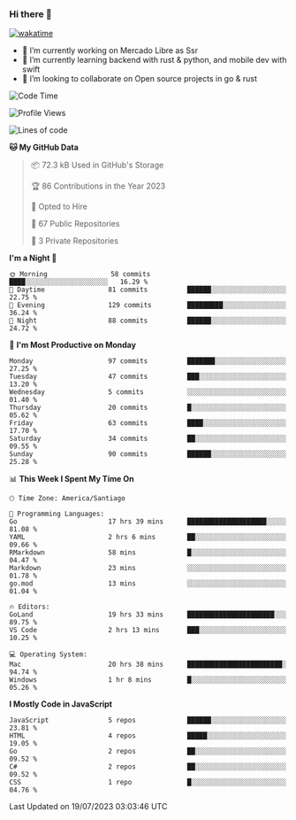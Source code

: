 ### Hi there 👋

[![wakatime](https://wakatime.com/badge/user/330beacb-fb27-4e32-bc38-f8f521bcf832.svg)](https://wakatime.com/@330beacb-fb27-4e32-bc38-f8f521bcf832)

- 🔭 I’m currently working on Mercado Libre as Ssr
- 🌱 I’m currently learning backend with rust & python, and mobile dev with swift
- 👯 I’m looking to collaborate on Open source projects in go & rust

<!--START_SECTION:waka-->
![Code Time](http://img.shields.io/badge/Code%20Time-148%20hrs%2044%20mins-blue)

![Profile Views](http://img.shields.io/badge/Profile%20Views-0-blue)

![Lines of code](https://img.shields.io/badge/From%20Hello%20World%20I%27ve%20Written-3.4%20million%20lines%20of%20code-blue)

**🐱 My GitHub Data** 

> 📦 72.3 kB Used in GitHub's Storage 
 > 
> 🏆 86 Contributions in the Year 2023
 > 
> 💼 Opted to Hire
 > 
> 📜 67 Public Repositories 
 > 
> 🔑 3 Private Repositories 
 > 
**I'm a Night 🦉** 

```text
🌞 Morning                58 commits          ████░░░░░░░░░░░░░░░░░░░░░   16.29 % 
🌆 Daytime                81 commits          ██████░░░░░░░░░░░░░░░░░░░   22.75 % 
🌃 Evening                129 commits         █████████░░░░░░░░░░░░░░░░   36.24 % 
🌙 Night                  88 commits          ██████░░░░░░░░░░░░░░░░░░░   24.72 % 
```
📅 **I'm Most Productive on Monday** 

```text
Monday                   97 commits          ███████░░░░░░░░░░░░░░░░░░   27.25 % 
Tuesday                  47 commits          ███░░░░░░░░░░░░░░░░░░░░░░   13.20 % 
Wednesday                5 commits           ░░░░░░░░░░░░░░░░░░░░░░░░░   01.40 % 
Thursday                 20 commits          █░░░░░░░░░░░░░░░░░░░░░░░░   05.62 % 
Friday                   63 commits          ████░░░░░░░░░░░░░░░░░░░░░   17.70 % 
Saturday                 34 commits          ██░░░░░░░░░░░░░░░░░░░░░░░   09.55 % 
Sunday                   90 commits          ██████░░░░░░░░░░░░░░░░░░░   25.28 % 
```


📊 **This Week I Spent My Time On** 

```text
🕑︎ Time Zone: America/Santiago

💬 Programming Languages: 
Go                       17 hrs 39 mins      ████████████████████░░░░░   81.08 % 
YAML                     2 hrs 6 mins        ██░░░░░░░░░░░░░░░░░░░░░░░   09.66 % 
RMarkdown                58 mins             █░░░░░░░░░░░░░░░░░░░░░░░░   04.47 % 
Markdown                 23 mins             ░░░░░░░░░░░░░░░░░░░░░░░░░   01.78 % 
go.mod                   13 mins             ░░░░░░░░░░░░░░░░░░░░░░░░░   01.04 % 

🔥 Editors: 
GoLand                   19 hrs 33 mins      ██████████████████████░░░   89.75 % 
VS Code                  2 hrs 13 mins       ███░░░░░░░░░░░░░░░░░░░░░░   10.25 % 

💻 Operating System: 
Mac                      20 hrs 38 mins      ████████████████████████░   94.74 % 
Windows                  1 hr 8 mins         █░░░░░░░░░░░░░░░░░░░░░░░░   05.26 % 
```

**I Mostly Code in JavaScript** 

```text
JavaScript               5 repos             ██████░░░░░░░░░░░░░░░░░░░   23.81 % 
HTML                     4 repos             █████░░░░░░░░░░░░░░░░░░░░   19.05 % 
Go                       2 repos             ██░░░░░░░░░░░░░░░░░░░░░░░   09.52 % 
C#                       2 repos             ██░░░░░░░░░░░░░░░░░░░░░░░   09.52 % 
CSS                      1 repo              █░░░░░░░░░░░░░░░░░░░░░░░░   04.76 % 
```




 Last Updated on 19/07/2023 03:03:46 UTC
<!--END_SECTION:waka-->
